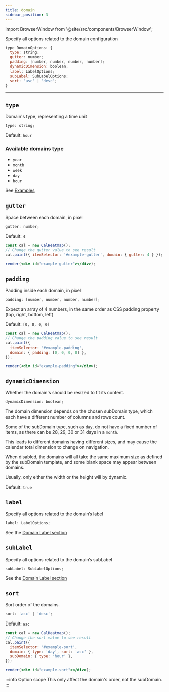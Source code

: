 ```yaml
---
title: domain
sidebar_position: 3
---
```


import BrowserWindow from '@site/src/components/BrowserWindow';

Specify all options related to the domain configuration

```js
type DomainOptions: {
  type: string;
  gutter: number;
  padding: [number, number, number, number];
  dynamicDimension: boolean;
  label: LabelOptions;
  subLabel: SubLabelOptions;
  sort: 'asc' | 'desc';
}
```

<hr />

## `type`

Domain's type, representing a time unit

```js
type: string;
```

Default: `hour`

### Available domains type

- `year`
- `month`
- `week`
- `day`
- `hour`

See [Examples](/examples)

## `gutter`

Space between each domain, in pixel

```js
gutter: number;
```

Default: `4`

<BrowserWindow>

```jsx live noInline
const cal = new CalHeatmap();
// Change the gutter value to see result
cal.paint({ itemSelector: '#example-gutter', domain: { gutter: 4 } });

render(<div id="example-gutter"></div>);
```

</BrowserWindow>

## `padding`

Padding inside each domain, in pixel

```js
padding: [number, number, number, number];
```

Expect an array of 4 numbers, in the same order as CSS padding property (top, right, bottom, left)

Default: `[0, 0, 0, 0]`

<BrowserWindow>

```jsx live noInline
const cal = new CalHeatmap();
// Change the padding value to see result
cal.paint({
  itemSelector: '#example-padding',
  domain: { padding: [0, 0, 0, 0] },
});

render(<div id="example-padding"></div>);
```

</BrowserWindow>

## `dynamicDimension`

Whether the domain's should be resized to fit its content.

```js
dynamicDimension: boolean;
```

The domain dimension depends on the chosen subDomain type,
which each have a different number of columns and rows count.

Some of the subDomain type, such as `day`, do not have a fixed number of items,
as there can be 28, 29, 30 or 31 days in a `month`.

This leads to different domains having different sizes, and
may cause the calendar total dimension to change on navigation.

When disabled, the domains will all take the same maximum size
as defined by the subDomain template,
and some blank space may appear between domains.

Usually, only either the width or the height will by dynamic.

Default: `true`

## `label`

Specify all options related to the domain’s label

```js
label: LabelOptions;
```

See the [Domain Label section](/options/domain/label.html)

## `subLabel`

Specify all options related to the domain’s subLabel

```js
subLabel: SubLabelOptions;
```

See the [Domain Label section](/options/domain/label.html)

## `sort`

Sort order of the domains.

```js
sort: 'asc' | 'desc';
```

Default: `asc`

<BrowserWindow>

```jsx live noInline
const cal = new CalHeatmap();
// Change the sort value to see result
cal.paint({
  itemSelector: '#example-sort',
  domain: { type: 'day', sort: 'asc' },
  subDomain: { type: 'hour' },
});

render(<div id="example-sort"></div>);
```

</BrowserWindow>

:::info Option scope
This only affect the domain's order, not the subDomain.
:::

